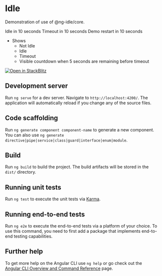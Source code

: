 # Idle

Demonstration of use of @ng-idle/core.

Idle in 10 seconds
Timeout in 10 seconds
Demo restart in 10 seconds

- Shows
  - Not Idle
  - Idle
  - Timeout
  - Visible countdown when 5 seconds are remaining before timeout

[![Open in StackBlitz](https://developer.stackblitz.com/img/open_in_stackblitz.svg)](https://stackblitz.com/github/sandipchitale/idle)

## Development server

Run `ng serve` for a dev server. Navigate to `http://localhost:4200/`. The application will automatically reload if you change any of the source files.

## Code scaffolding

Run `ng generate component component-name` to generate a new component. You can also use `ng generate directive|pipe|service|class|guard|interface|enum|module`.

## Build

Run `ng build` to build the project. The build artifacts will be stored in the `dist/` directory.

## Running unit tests

Run `ng test` to execute the unit tests via [Karma](https://karma-runner.github.io).

## Running end-to-end tests

Run `ng e2e` to execute the end-to-end tests via a platform of your choice. To use this command, you need to first add a package that implements end-to-end testing capabilities.

## Further help

To get more help on the Angular CLI use `ng help` or go check out the [Angular CLI Overview and Command Reference](https://angular.io/cli) page.
